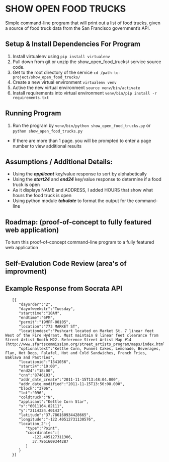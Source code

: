 # SHOW OPEN FOOD TRUCKS
Simple command-line program that will print out a list of food trucks, given a source of food truck data from the
San Francisco government’s API.

## Setup & Install Dependencies For Program
1. Install virtualenv using `pip install virtualenv`
2. Pull down from git or unzip the show_open_food_trucks/ service source code.
3. Get to the root directory of the service `cd /path-to-project/show_open_food_trucks/`
4. Create a new virtual environment `virtualenv venv`
5. Active the new virtual environment `source venv/bin/activate`
6. Install requirements into virtual environment `venv/bin/pip install -r requirements.txt`

## Running Program
1. Run the program by `venv/bin/python show_open_food_trucks.py` or `python show_open_food_trucks.py`
- If there are more than 1 page. you will be prompted to enter a page number to view additional results

## Assumptions / Additional Details:
- Using the ***applicant*** key/value response to sort by alphabetically
- Using the ***start24*** and ***end24*** key/value response to determine if a food truck is open
- As it displays NAME and ADDRESS, I added HOURS that show what hours the food truck is open
- Using python module ***tabulate*** to format the output for the command-line


## Roadmap: (proof-of-concept to fully featured web application)
To turn this proof-of-concept command-line program to a fully featured web application

## Self-Evalution Code Review  (area's of improvment)



## Example Response from Socrata API
```
   [{
      "dayorder":"2",
      "dayofweekstr":"Tuesday",
      "starttime":"10AM",
      "endtime":"6PM",
      "permit":"19MFF-00105",
      "location":"773 MARKET ST",
      "locationdesc":"Pushcart located on Market St. 7 linear feet West of the Fire Hydrant. Must maintain 8 linear feet clearance from Street Artist Booth M22. Reference Street Artist Map #14 (http://www.sfartscommission.org/street_artists_program/maps/index.html)",
      "optionaltext":"Kettle Corn, Funnel Cakes, Lemonade, Beverages, Flan, Hot Dogs, Falafel, Hot and Cold Sandwiches, French Fries, Baklava and Pastries",
      "locationid":"1341056",
      "start24":"10:00",
      "end24":"18:00",
      "cnn":"8746103",
      "addr_date_create":"2011-11-15T13:48:04.000",
      "addr_date_modified":"2011-11-15T13:50:08.000",
      "block":"3706",
      "lot":"096",
      "coldtruck":"N",
      "applicant":"Kettle Corn Star",
      "x":"6011164.82111",
      "y":"2114324.40143",
      "latitude":"37.786160934428665",
      "longitude":"-122.40512731130576",
      "location_2":{
         "type":"Point",
         "coordinates":[
            -122.405127311306,
            37.7861609344287
         ]
      }
   }]
```



